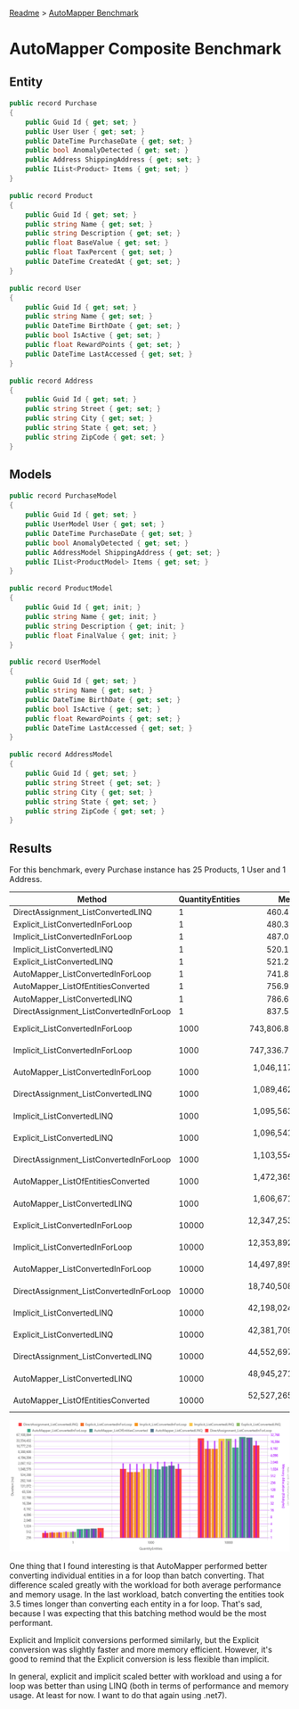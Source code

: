 [Readme](./readme.md) > [AutoMapper Benchmark](./automapperbenchmark.md)

# AutoMapper Composite Benchmark
## Entity
```csharp
public record Purchase
{
    public Guid Id { get; set; }
    public User User { get; set; }
    public DateTime PurchaseDate { get; set; }
    public bool AnomalyDetected { get; set; }
    public Address ShippingAddress { get; set; }
    public IList<Product> Items { get; set; }
}
```

```csharp
public record Product
{
    public Guid Id { get; set; }
    public string Name { get; set; }
    public string Description { get; set; }
    public float BaseValue { get; set; }
    public float TaxPercent { get; set; }
    public DateTime CreatedAt { get; set; }
}
```

```csharp
public record User
{
    public Guid Id { get; set; }
    public string Name { get; set; }
    public DateTime BirthDate { get; set; }
    public bool IsActive { get; set; }
    public float RewardPoints { get; set; }
    public DateTime LastAccessed { get; set; }
}
```

```csharp
public record Address
{
    public Guid Id { get; set; }
    public string Street { get; set; }
    public string City { get; set; }
    public string State { get; set; }
    public string ZipCode { get; set; }
}
```


## Models 
```csharp
public record PurchaseModel
{
    public Guid Id { get; set; }
    public UserModel User { get; set; }
    public DateTime PurchaseDate { get; set; }
    public bool AnomalyDetected { get; set; }
    public AddressModel ShippingAddress { get; set; }
    public IList<ProductModel> Items { get; set; }
}
```

```csharp
public record ProductModel
{
    public Guid Id { get; init; }
    public string Name { get; init; }
    public string Description { get; init; }
    public float FinalValue { get; init; }
}
```

```csharp
public record UserModel
{
    public Guid Id { get; set; }
    public string Name { get; set; }
    public DateTime BirthDate { get; set; }
    public bool IsActive { get; set; }
    public float RewardPoints { get; set; }
    public DateTime LastAccessed { get; set; }
}
```

```csharp
public record AddressModel
{
    public Guid Id { get; set; }
    public string Street { get; set; }
    public string City { get; set; }
    public string State { get; set; }
    public string ZipCode { get; set; }
}
```

## Results
For this benchmark, every Purchase instance has 25 Products, 1 User and 1 Address.

| Method                                  | QuantityEntities |            Mean |         Error |          StdDev |             Min |             Max |          Median | Rank |      Gen0 |      Gen1 |     Gen2 |   Allocated |
|-----------------------------------------|------------------|----------------:|--------------:|----------------:|----------------:|----------------:|----------------:|-----:|----------:|----------:|---------:|------------:|
| DirectAssignment_ListConvertedLINQ      | 1                |        460.4 ns |       9.10 ns |        18.79 ns |        433.7 ns |        507.3 ns |        462.4 ns |    1 |    0.3209 |    0.0014 |        - |     1.97 KB |
| Explicit_ListConvertedInForLoop         | 1                |        480.3 ns |       8.58 ns |         8.03 ns |        470.2 ns |        493.6 ns |        479.3 ns |    2 |    0.2899 |    0.0010 |        - |     1.78 KB |
| Implicit_ListConvertedInForLoop         | 1                |        487.0 ns |       9.68 ns |        14.79 ns |        467.0 ns |        528.1 ns |        487.4 ns |    2 |    0.2899 |    0.0010 |        - |     1.78 KB |
| Implicit_ListConvertedLINQ              | 1                |        520.1 ns |       6.94 ns |         6.49 ns |        511.2 ns |        533.3 ns |        519.3 ns |    3 |    0.3080 |    0.0019 |        - |     1.89 KB |
| Explicit_ListConvertedLINQ              | 1                |        521.2 ns |       6.52 ns |         5.78 ns |        512.3 ns |        534.2 ns |        520.9 ns |    3 |    0.3080 |    0.0019 |        - |     1.89 KB |
| AutoMapper_ListConvertedInForLoop       | 1                |        741.8 ns |      14.20 ns |        17.43 ns |        715.2 ns |        781.3 ns |        738.0 ns |    4 |    0.3567 |    0.0019 |        - |     2.19 KB |
| AutoMapper_ListOfEntitiesConverted      | 1                |        756.9 ns |      14.49 ns |        32.71 ns |        715.7 ns |        838.0 ns |        748.1 ns |    4 |    0.3710 |    0.0029 |        - |     2.27 KB |
| AutoMapper_ListConvertedLINQ            | 1                |        786.6 ns |      15.64 ns |        21.92 ns |        754.1 ns |        828.2 ns |        777.2 ns |    5 |    0.3843 |    0.0029 |        - |     2.36 KB |
| DirectAssignment_ListConvertedInForLoop | 1                |        837.5 ns |      10.00 ns |         9.35 ns |        825.4 ns |        855.0 ns |        835.3 ns |    6 |    0.2899 |    0.0010 |        - |     1.78 KB |
| Explicit_ListConvertedInForLoop         | 1000             |    743,806.8 ns |  13,896.01 ns |    19,021.01 ns |    705,909.9 ns |    780,629.8 ns |    739,988.0 ns |    7 |  290.0391 |    0.9766 |        - |  1781.25 KB |
| Implicit_ListConvertedInForLoop         | 1000             |    747,336.7 ns |  14,678.90 ns |    24,117.85 ns |    715,463.0 ns |    804,557.9 ns |    740,325.2 ns |    7 |  290.0391 |    0.9766 |        - |  1781.25 KB |
| AutoMapper_ListConvertedInForLoop       | 1000             |  1,046,117.1 ns |  20,830.01 ns |    39,123.81 ns |    979,501.2 ns |  1,137,604.5 ns |  1,044,978.5 ns |    8 |  355.4688 |    1.9531 |        - |   2187.5 KB |
| DirectAssignment_ListConvertedLINQ      | 1000             |  1,089,462.9 ns |  21,465.83 ns |    21,082.31 ns |  1,049,762.7 ns |  1,122,836.1 ns |  1,089,118.0 ns |    9 |  304.6875 |  152.3438 |        - |  1867.29 KB |
| Implicit_ListConvertedLINQ              | 1000             |  1,095,563.1 ns |  21,856.90 ns |    44,647.85 ns |  1,029,653.7 ns |  1,201,921.7 ns |  1,090,228.3 ns |    9 |  291.0156 |  144.5313 |        - |  1789.17 KB |
| Explicit_ListConvertedLINQ              | 1000             |  1,096,541.3 ns |  21,623.52 ns |    39,539.82 ns |  1,023,014.4 ns |  1,179,460.3 ns |  1,094,817.2 ns |    9 |  291.0156 |  144.5313 |        - |  1789.17 KB |
| DirectAssignment_ListConvertedInForLoop | 1000             |  1,103,554.1 ns |  21,834.34 ns |    33,993.44 ns |  1,044,160.5 ns |  1,160,184.0 ns |  1,092,382.4 ns |    9 |  289.0625 |         - |        - |  1781.25 KB |
| AutoMapper_ListOfEntitiesConverted      | 1000             |  1,472,365.9 ns |  28,602.18 ns |    34,048.86 ns |  1,419,022.7 ns |  1,567,327.5 ns |  1,464,619.9 ns |   10 |  359.3750 |  179.6875 |        - |  2203.71 KB |
| AutoMapper_ListConvertedLINQ            | 1000             |  1,606,671.0 ns |  31,987.52 ns |    42,702.42 ns |  1,543,430.5 ns |  1,698,284.4 ns |  1,595,467.6 ns |   11 |  357.4219 |  177.7344 |        - |  2195.48 KB |
| Explicit_ListConvertedInForLoop         | 10000            | 12,347,253.0 ns | 133,922.51 ns |   118,718.82 ns | 12,194,251.6 ns | 12,615,589.1 ns | 12,361,163.3 ns |   12 | 2906.2500 |   15.6250 |        - | 17812.52 KB |
| Implicit_ListConvertedInForLoop         | 10000            | 12,353,892.8 ns | 218,626.71 ns |   204,503.56 ns | 12,118,206.2 ns | 12,725,765.6 ns | 12,341,317.2 ns |   12 | 2906.2500 |   15.6250 |        - | 17812.52 KB |
| AutoMapper_ListConvertedInForLoop       | 10000            | 14,497,895.5 ns | 174,303.49 ns |   154,515.50 ns | 14,221,687.5 ns | 14,730,001.6 ns | 14,518,882.8 ns |   13 | 3562.5000 |   15.6250 |        - | 21875.02 KB |
| DirectAssignment_ListConvertedInForLoop | 10000            | 18,740,508.3 ns | 219,020.12 ns |   204,871.56 ns | 18,378,931.2 ns | 19,134,950.0 ns | 18,707,928.1 ns |   14 | 2906.2500 |         - |        - | 17812.55 KB |
| Implicit_ListConvertedLINQ              | 10000            | 42,198,024.6 ns | 573,041.66 ns |   536,023.53 ns | 41,089,953.8 ns | 42,832,715.4 ns | 42,352,138.5 ns |   15 | 3076.9231 | 1230.7692 | 230.7692 | 17891.06 KB |
| Explicit_ListConvertedLINQ              | 10000            | 42,381,709.2 ns | 388,521.84 ns |   363,423.57 ns | 41,865,776.9 ns | 43,248,538.5 ns | 42,259,530.8 ns |   15 | 3076.9231 | 1230.7692 | 230.7692 | 17891.06 KB |
| DirectAssignment_ListConvertedLINQ      | 10000            | 44,552,697.5 ns | 888,977.50 ns |   912,914.44 ns | 42,992,650.0 ns | 46,333,150.0 ns | 44,390,708.3 ns |   16 | 3250.0000 | 1250.0000 | 250.0000 | 18672.34 KB |
| AutoMapper_ListConvertedLINQ            | 10000            | 48,945,271.7 ns | 938,962.87 ns | 1,004,679.75 ns | 47,048,320.0 ns | 50,456,820.0 ns | 48,962,790.0 ns |   17 | 3700.0000 | 1400.0000 | 200.0000 | 21953.63 KB |
| AutoMapper_ListOfEntitiesConverted      | 10000            | 52,527,265.8 ns | 916,643.56 ns | 1,091,198.95 ns | 49,913,436.4 ns | 53,915,954.5 ns | 52,836,890.9 ns |   18 | 3818.1818 | 1545.4545 | 272.7273 | 22131.69 KB |

![Result Chart](./automappercompositebenchmark.png)


One thing that I found interesting is that AutoMapper performed better converting individual entities in a for loop than batch converting.
That difference scaled greatly with the workload for both average performance and memory usage.
In the last workload, batch converting the entities took 3.5 times longer than converting each entity in a for loop. That's sad, because I was expecting that this batching method would be the most performant.

Explicit and Implicit conversions performed similarly, but the Explicit conversion was slightly faster and more memory efficient. However, it's good to remind that the Explicit conversion is less flexible than implicit.

In general, explicit and implicit scaled better with workload and using a for loop was better than using LINQ (both in terms of performance and memory usage. At least for now. I want to do that again using .net7).
